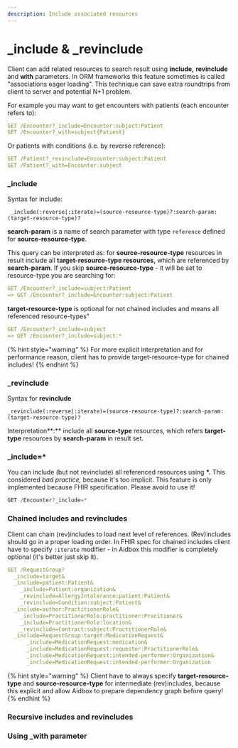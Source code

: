 ```yaml
---
description: Include associated resources
---
```


# \_include & \_revinclude

Client can add related resources to search result using **include,** **revinclude**  and **with** parameters.  In ORM frameworks this feature sometimes is called "associations eager loading". This technique can save extra roundtrips from client to server and potential N+1 problem.

For example you may want to get encounters with patients \(each encounter refers to\):

```yaml
GET /Encounter?_include=Encounter:subject:Patient
GET /Encounter?_with=subject{Patient}
```

Or patients with conditions \(i.e. by reverse reference\):

```yaml
GET /Patient?_revinclude=Encounter:subject:Patient
GET /Patient?_with=Encounter.subject
```

### \_include

Syntax for include:

```text
 _include(:reverse|:iterate)=(source-resource-type)?:search-param:(target-resource-type)?
```

**search-param** is a name of search parameter  with type `reference` defined for **source-resource-type**.

This query can be interpreted as: for **source-resource-type** resources in result include all **target-resource-type resources,** which are referenced by **search-param**. If you skip **source-resource-type** - it will be set to resource-type you are searching for:

```yaml
GET /Encounter?_include=subject:Patient 
=> GET /Encounter?_include=Encounter:subject:Patient
```

**target-resource-type** is optional for not chained includes and means all referenced resource-types"

```yaml
GET /Encounter?_include=subject 
=> GET /Encounter?_include=subject:*
```

{% hint style="warning" %}
For more explicit interpretation and for performance reason, client has to provide target-resource-type for chained includes!
{% endhint %}

### **\_revinclude**

Syntax for **revinclude**

```text
_revinclude(:reverse|:iterate)=(source-resource-type)?:search-param:(target-resource-type)?
```

Interpretation**:**  include all **source-type** resources, which refers **target-type** resources by **search-param** in result set.

### **\_include=\***

You can include \(but not revinclude\) all referenced resources using **\*.** This considered _bad practice,_ because it's too implicit. This feature is only implemented because FHIR specification. Please avoid to use it! 

```javascript
GET /Encounter?_include=*
```

### Chained includes and revincludes

Client can chain \(rev\)includes to load next level of references.  \(Rev\)includes should go in a proper loading order. In FHIR spec for chained includes client have to specify `:iterate` modifier - in Aidbox this modifier is completely optional \(it's better just skip it\).

```yaml
GET /RequestGroup?
  _include=target&
  _include=patient:Patient&
    _include=Patient:organization&
    _revinclude=AllergyIntolerance:patient:Patient&
    _revinclude=Condition:subject:Patient&
  _include=author:PractitionerRole&
    _include=PractitionerRole:practitioner:Pracitioner&
    _include=PractitionerRole:location&
    _revinclude=Contract:subject:PractitionerRole&
  _include=RequestGroup:target:MedicationRequest&
      _include=MedicationRequest:medication&
      _include=MedicationRequest:requester:PractitionerRole&
      _include=MedicationRequest:intended-performer:Organization&
      _include=MedicationRequest:intended-performer:Organization
```

{% hint style="warning" %}
Client have to always specify **target-resource-type** and **source-resource-type** for intermediate \(rev\)includes, because this explicit and allow Aidbox to prepare dependency graph before query!
{% endhint %}

### Recursive includes and revincludes

### Using \_with parameter



